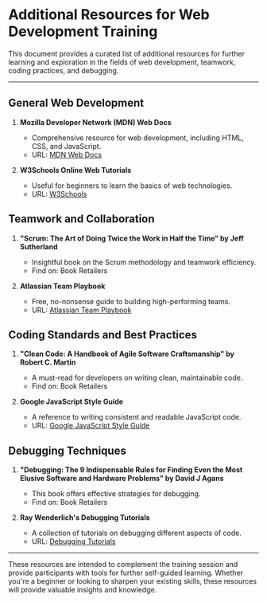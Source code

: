 # Additional Resources for Web Development Training

This document provides a curated list of additional resources for further learning and exploration in the fields of web development, teamwork, coding practices, and debugging.

---

## General Web Development

1. **Mozilla Developer Network (MDN) Web Docs**
   - Comprehensive resource for web development, including HTML, CSS, and JavaScript.
   - URL: [MDN Web Docs](https://developer.mozilla.org/en-US/)

2. **W3Schools Online Web Tutorials**
   - Useful for beginners to learn the basics of web technologies.
   - URL: [W3Schools](https://www.w3schools.com/)

## Teamwork and Collaboration

1. **"Scrum: The Art of Doing Twice the Work in Half the Time" by Jeff Sutherland**
   - Insightful book on the Scrum methodology and teamwork efficiency.
   - Find on: Book Retailers

2. **Atlassian Team Playbook**
   - Free, no-nonsense guide to building high-performing teams.
   - URL: [Atlassian Team Playbook](https://www.atlassian.com/team-playbook)

## Coding Standards and Best Practices

1. **"Clean Code: A Handbook of Agile Software Craftsmanship" by Robert C. Martin**
   - A must-read for developers on writing clean, maintainable code.
   - Find on: Book Retailers

2. **Google JavaScript Style Guide**
   - A reference to writing consistent and readable JavaScript code.
   - URL: [Google JavaScript Style Guide](https://google.github.io/styleguide/jsguide.html)

## Debugging Techniques

1. **"Debugging: The 9 Indispensable Rules for Finding Even the Most Elusive Software and Hardware Problems" by David J Agans**
   - This book offers effective strategies for debugging.
   - Find on: Book Retailers

2. **Ray Wenderlich's Debugging Tutorials**
   - A collection of tutorials on debugging different aspects of code.
   - URL: [Debugging Tutorials](https://www.raywenderlich.com/programming/debugging)

---

These resources are intended to complement the training session and provide participants with tools for further self-guided learning. Whether you're a beginner or looking to sharpen your existing skills, these resources will provide valuable insights and knowledge.